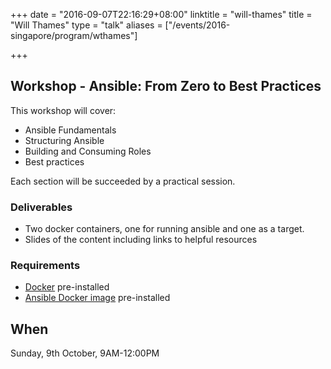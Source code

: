+++
date = "2016-09-07T22:16:29+08:00"
linktitle = "will-thames"
title = "Will Thames"
type = "talk"
aliases = ["/events/2016-singapore/program/wthames"]

+++

<div class="span-15  ">
  <div class="span-15  last ">
  <h2>Workshop - Ansible: From Zero to Best Practices</h2>
  <p>
  This workshop will cover:
  </p>
  <ul>
  <li>Ansible Fundamentals
  <li>Structuring Ansible
  <li>Building and Consuming Roles
  <li>Best practices
  </ul>

  Each section will be succeeded by a practical session.

  <h3>Deliverables</h3>
  <ul>
    <li>Two docker containers, one for running ansible and one as a target.
    <li>Slides of the content including links to helpful resources
  </ul>

  <h3>Requirements</h2>
  <ul>
    <li><a href="https://docs.docker.com/engine/installation/" target="_blank">Docker</a> pre-installed
    <li><a href="https://hub.docker.com/r/ansible/ansible/" target="_blank">Ansible Docker image</a> pre-installed
  </ul>

  <h2>When</h2>
  <p><time datetime="2016-10-09T08:00">Sunday, 9th October, 9AM-12:00PM</time></p>
  </div>
</div>
